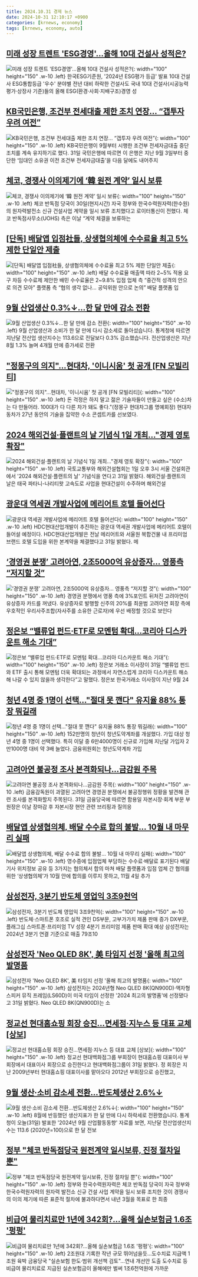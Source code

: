 ```yaml
---
title: 2024.10.31 경제 뉴스
date: 2024-10-31 12:10:17 +0900
categories: [krnews, economy]
tags: [krnews, economy, auto]
---
```

## [미래 성장 트렌트 'ESG경영'…올해 10대 건설사 성적은?](https://n.news.naver.com/mnews/article/629/0000333839)

![미래 성장 트렌트 'ESG경영'…올해 10대 건설사 성적은?](https://mimgnews.pstatic.net/image/origin/629/2024/10/31/333839.jpg?type=nf220_150){: width="100" height="150" .w-10 .left}
한국ESG기준원, '2024년 ESG평가 등급' 발표 10대 건설사 ESG통합등급 '우수' 분야별 전년 대비 하락한 건설사도 국내 10대 건설사(시공능력평가·상장사 기준)들의 올해 ESG(환경·사회·지배구조)경영 성

## [KB국민은행, 조건부 전세대출 제한 조치 연장… “갭투자 우려 여전”](https://n.news.naver.com/mnews/article/366/0001028392)

![KB국민은행, 조건부 전세대출 제한 조치 연장… “갭투자 우려 여전”](https://mimgnews.pstatic.net/image/origin/366/2024/10/31/1028392.jpg?type=nf220_150){: width="100" height="150" .w-10 .left}
KB국민은행이 9월부터 시행한 조건부 전세자금대출 중단 조치를 계속 유지하기로 했다. 31일 국민은행에 따르면 이 은행은 지난 9월 3일부터 중단한 ‘임대인 소유권 이전 조건부 전세자금대출’을 다음 달에도 내어주지

## [체코, 경쟁사 이의제기에 ‘韓 원전 계약’ 일시 보류](https://n.news.naver.com/mnews/article/020/0003595287)

![체코, 경쟁사 이의제기에 ‘韓 원전 계약’ 일시 보류](https://mimgnews.pstatic.net/image/origin/020/2024/10/30/3595287.jpg?type=nf220_150){: width="100" height="150" .w-10 .left}
체코 반독점 당국이 30일(현지시간) 자국 정부와 한국수력원자력(한수원)의 원자력발전소 신규 건설사업 계약을 일시 보류 조치했다고 로이터통신이 전했다. 체코 반독점사무소(UOHS) 측은 이날 “계약 체결을 보류하는

## [[단독] 배달앱 입점社들, 상생협의체에 수수료율 최고 5% 제한 단일안 제출](https://n.news.naver.com/mnews/article/366/0001028074)

![[단독] 배달앱 입점社들, 상생협의체에 수수료율 최고 5% 제한 단일안 제출](https://mimgnews.pstatic.net/image/origin/366/2024/10/30/1028074.jpg?type=nf220_150){: width="100" height="150" .w-10 .left}
배달 수수료율 매출액 따라 2~5% 적용 요구 차등 수수료제 제안한 배민 수수료율은 2~9.8% 입점 업체 측 “중간적 성격의 안으로 의견 모아” 플랫폼 측 “협의 생각 없나… 공익위원 안으로 논의” 배달 플랫폼 입

## [9월 산업생산 0.3%↓…한 달 만에 감소 전환](https://n.news.naver.com/mnews/article/055/0001202095)

![9월 산업생산 0.3%↓…한 달 만에 감소 전환](https://mimgnews.pstatic.net/image/origin/055/2024/10/31/1202095.jpg?type=nf220_150){: width="100" height="150" .w-10 .left}
9월 산업생산과 소비가 한 달 만에 다시 감소세로 돌아섰습니다. 통계청에 따르면 지난달 전산업 생산지수는 113.6으로 전달보다 0.3% 감소했습니다. 전산업생산은 지난 8월 1.3% 늘며 4개월 만에 증가세로 전환

## ["정몽구의 의지"...현대차, '이니시움' 첫 공개 [FN 모빌리티]](https://n.news.naver.com/mnews/article/014/0005261095)

!["정몽구의 의지"...현대차, '이니시움' 첫 공개 [FN 모빌리티]](https://mimgnews.pstatic.net/image/origin/014/2024/10/31/5261095.jpg?type=nf220_150){: width="100" height="150" .w-10 .left}
돈 걱정은 하지 말고 젊은 기술자들이 만들고 싶은 (수소)차는 다 만들어라. 100대가 다 다른 차가 돼도 좋다."(정몽구 현대차그룹 명예회장) 현대자동차가 27년 동안의 기술을 집약한 수소 콘셉트카를 선보였다.

## [2024 해외건설·플랜트의 날 기념식 1일 개최…"경제 영토 확장"](https://n.news.naver.com/mnews/article/003/0012875915)

![2024 해외건설·플랜트의 날 기념식 1일 개최…"경제 영토 확장"](https://mimgnews.pstatic.net/image/origin/003/2024/10/31/12875915.jpg?type=nf220_150){: width="100" height="150" .w-10 .left}
국토교통부와 해외건설협회는 1일 오후 3시 서울 건설회관에서 '2024 해외건설·플랜트의 날' 기념식을 연다고 31일 밝혔다. 해외건설·플랜트의 날은 태국 파타니-나리티왓 고속도로 사업을 현대건설이 수주하며 해외건설

## [광운대 역세권 개발사업에 메리어트 호텔 들어선다](https://n.news.naver.com/mnews/article/011/0004409336)

![광운대 역세권 개발사업에 메리어트 호텔 들어선다](https://mimgnews.pstatic.net/image/origin/011/2024/10/31/4409336.jpg?type=nf220_150){: width="100" height="150" .w-10 .left}
HDC현대산업개발이 추진하는 광운대 역세권 개발사업에 메리어트 호텔이 들어설 예정이다. HDC현대산업개발은 전날 메리어트와 서울원 복합건물 내 프리미엄 브랜드 호텔 도입을 위한 본계약을 체결했다고 31일 밝혔다. 메

## [‘경영권 분쟁’ 고려아연, 2조5000억 유상증자… 영풍측 “저지할 것”](https://n.news.naver.com/mnews/article/020/0003595265)

![‘경영권 분쟁’ 고려아연, 2조5000억 유상증자… 영풍측 “저지할 것”](https://mimgnews.pstatic.net/image/origin/020/2024/10/30/3595265.jpg?type=nf220_150){: width="100" height="150" .w-10 .left}
경영권 분쟁에서 영풍 측에 3%포인트 뒤처진 고려아연이 유상증자 카드를 꺼냈다. 유상증자로 발행할 신주의 20%를 최윤범 고려아연 회장 측에 우호적인 우리사주조합(자사주를 소유한 근로자)에 우선 배정할 것으로 보인다

## [정은보 “밸류업 펀드·ETF로 모멘텀 확대…코리아 디스카운트 해소 기대”](https://n.news.naver.com/mnews/article/018/0005873233)

![정은보 “밸류업 펀드·ETF로 모멘텀 확대…코리아 디스카운트 해소 기대”](https://mimgnews.pstatic.net/image/origin/018/2024/10/31/5873233.jpg?type=nf220_150){: width="100" height="150" .w-10 .left}
정은보 거래소 이사장이 31일 “밸류업 펀드와 ETF 출시 통해 모멘텀 더욱 확대되는 과정에서 자연스럽게 코리아 디스카운트 해소해 나갈 수 있지 않을까 생각한다”고 말했다. 정은보 한국거래소 이사장이 지난 9월 24

## [청년 4명 중 1명이 선택…"절대 못 깬다" 유지율 88% 통장 뭐길래](https://n.news.naver.com/mnews/article/008/0005108107)

![청년 4명 중 1명이 선택…"절대 못 깬다" 유지율 88% 통장 뭐길래](https://mimgnews.pstatic.net/image/origin/008/2024/10/31/5108107.jpg?type=nf220_150){: width="100" height="150" .w-10 .left}
152만명의 청년이 청년도약계좌를 개설했다. 가입 대상 청년 4명 중 1명이 선택했다. 특히 이달 중 6만4000명이 신규로 가입해 지난달 가입자 2만1000명 대비 약 3배 늘었다. 금융위원회는 청년도약계좌 가입

## [고려아연 불공정 조사 본격화되나…금감원 주목](https://n.news.naver.com/mnews/article/003/0012875740)

![고려아연 불공정 조사 본격화되나…금감원 주목](https://mimgnews.pstatic.net/image/origin/003/2024/10/31/12875740.jpg?type=nf220_150){: width="100" height="150" .w-10 .left}
금융감독원이 과열된 고려아연 경영권 분쟁에서 불공정행위 정황을 발견해 관련 조사를 본격화할지 주목된다. 31일 금융당국에 따르면 함용일 자본시장·회계 부문 부원장은 이날 장마감 후 자본시장 현안 관련 브리핑과 질의응

## [배달앱 상생협의체, 배달 수수료 합의 불발… 10월 내 마무리 실패](https://n.news.naver.com/mnews/article/366/0001028313)

![배달앱 상생협의체, 배달 수수료 합의 불발… 10월 내 마무리 실패](https://mimgnews.pstatic.net/image/origin/366/2024/10/30/1028313.jpg?type=nf220_150){: width="100" height="150" .w-10 .left}
영수증에 입점업체 부담하는 수수료·배달료 표기된다 배달기사 위치정보 공유 등 3가지는 협의체서 합의 마쳐 배달 플랫폼과 입점 업체 간 협의를 위한 ‘상생협의체’가 10월 안에 합의를 이루지 못하고, 11월 4일 추가

## [삼성전자, 3분기 반도체 영업익 3조9천억](https://n.news.naver.com/mnews/article/009/0005388413)

![삼성전자, 3분기 반도체 영업익 3조9천억](https://mimgnews.pstatic.net/image/origin/009/2024/10/31/5388413.jpg?type=nf220_150){: width="100" height="150" .w-10 .left}
반도체·스마트폰 호조로 실적 견인 DS부문, 고부가가치 제품 판매 증가 DX부문, 플래그십 스마트폰·프리미엄 TV 성장 4분기 프리미엄 제품 판매 확대 예상 삼성전자는 2024년 3분기 연결 기준으로 매출 79조10

## [삼성전자 'Neo QLED 8K', 美 타임지 선정 '올해 최고의 발명품](https://n.news.naver.com/mnews/article/277/0005492766)

![삼성전자 'Neo QLED 8K', 美 타임지 선정 '올해 최고의 발명품](https://mimgnews.pstatic.net/image/origin/277/2024/10/31/5492766.jpg?type=nf220_150){: width="100" height="150" .w-10 .left}
삼성전자는 2024년형 Neo QLED 8K(QN900D)·액자형 스피커 뮤직 프레임(LS60D)이 미국 타임이 선정한 '2024 최고의 발명품'에 선정됐다고 31일 밝혔다. Neo QLED 8K(QN900D)는 소

## [정교선 현대홈쇼핑 회장 승진…면세점·지누스 등 대표 교체 [상보]](https://n.news.naver.com/mnews/article/011/0004409363)

![정교선 현대홈쇼핑 회장 승진…면세점·지누스 등 대표 교체 [상보]](https://mimgnews.pstatic.net/image/origin/011/2024/10/31/4409363.jpg?type=nf220_150){: width="100" height="150" .w-10 .left}
정교선 현대백화점그룹 부회장이 현대홈쇼핑 대표이사 부회장에서 대표이사 회장으로 승진한다고 현대백화점그룹이 31일 밝혔다. 정 회장은 지난 2009년부터 현대홈쇼핑 대표이사를 맡아오다 2012년 부회장으로 승진했고,

## [9월 생산·소비 감소세 전환…반도체생산 2.6%↓](https://n.news.naver.com/mnews/article/056/0011828988)

![9월 생산·소비 감소세 전환…반도체생산 2.6%↓](https://mimgnews.pstatic.net/image/origin/056/2024/10/31/11828988.jpg?type=nf220_150){: width="100" height="150" .w-10 .left}
8월에 반등했던 생산지표가 한 달 만에 다시 하락세로 전환했습니다. 통계청이 오늘(31일) 발표한 '2024년 9월 산업활동동향' 자료를 보면, 지난달 전산업생산지수는 113.6 (2020년=100)으로 한 달 전보

## [정부 "체코 반독점당국 원전계약 일시보류, 진정 절차일 뿐"](https://n.news.naver.com/mnews/article/656/0000109582)

![정부 "체코 반독점당국 원전계약 일시보류, 진정 절차일 뿐"](https://mimgnews.pstatic.net/image/origin/656/2024/10/30/109582.jpg?type=nf220_150){: width="100" height="150" .w-10 .left}
정부와 한국수력원자력은 체코 반독점 당국이 자국 정부와 한국수력원자력의 원자력 발전소 신규 건설 사업 계약을 일시 보류 조치한 것이 경쟁사의 이의 제기에 따른 표준적 절차에 불과하다면서 내년 3월을 목표로 한 최종

## [비급여 물리치료만 1년에 342회?…올해 실손보험금 1.6조 '펑펑'](https://n.news.naver.com/mnews/article/001/0015017066)

![비급여 물리치료만 1년에 342회?…올해 실손보험금 1.6조 '펑펑'](https://mimgnews.pstatic.net/image/origin/001/2024/10/31/15017066.jpg?type=nf220_150){: width="100" height="150" .w-10 .left}
2조원대 기록한 작년 규모 뛰어넘을듯…도수치료 지급액 1조원 육박 금융당국 "실손보험 한도·범위 개선책 검토"…연내 개선안 도출 도수치료 등 비급여 물리치료로 지급된 실손보험금이 올해에만 벌써 1조6천억원에 가까운

